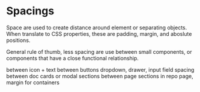 # Spacings

Space are used to create distance around element or separating objects. When translate to CSS properties, these are padding, margin, and aboslute positions. 

General rule of thumb, less spacing are use between small components, or components that have a close functional relationship.

<SpacingGroup>
  <Spacing name="space-xs">between icon + text</Spacing>
  <Spacing name="space-base">between buttons</Spacing>
  <Spacing name="space-sm">dropdown, drawer, input field spacing</Spacing>
  <Spacing name="space-md">between doc cards or modal sections</Spacing>
  <Spacing name="space-lg" />
  <Spacing name="space-xl">between page sections in repo page, margin for containers</Spacing>
</SpacingGroup>


